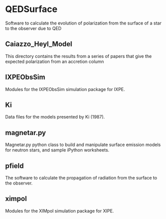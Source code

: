 # QEDSurface
Software to calculate the evolution of polarization from the surface of a star to the observer due to QED

## Caiazzo_Heyl_Model

This directory contains the results from a series of papers that give the expected polarization from an accretion column

## IXPEObsSim

Modules for the IXPEObsSim simulation package for IXPE.

## Ki

Data files for the models presented by Ki (1987).

## magnetar.py

Magnetar.py python class to build and manipulate surface emission models for neutron stars, and sample iPython worksheets. 

## pfield

The software to calculate the propagation of radiation from the surface to the observer.

## ximpol

Modules for the XIMpol simulation package for XIPE.


